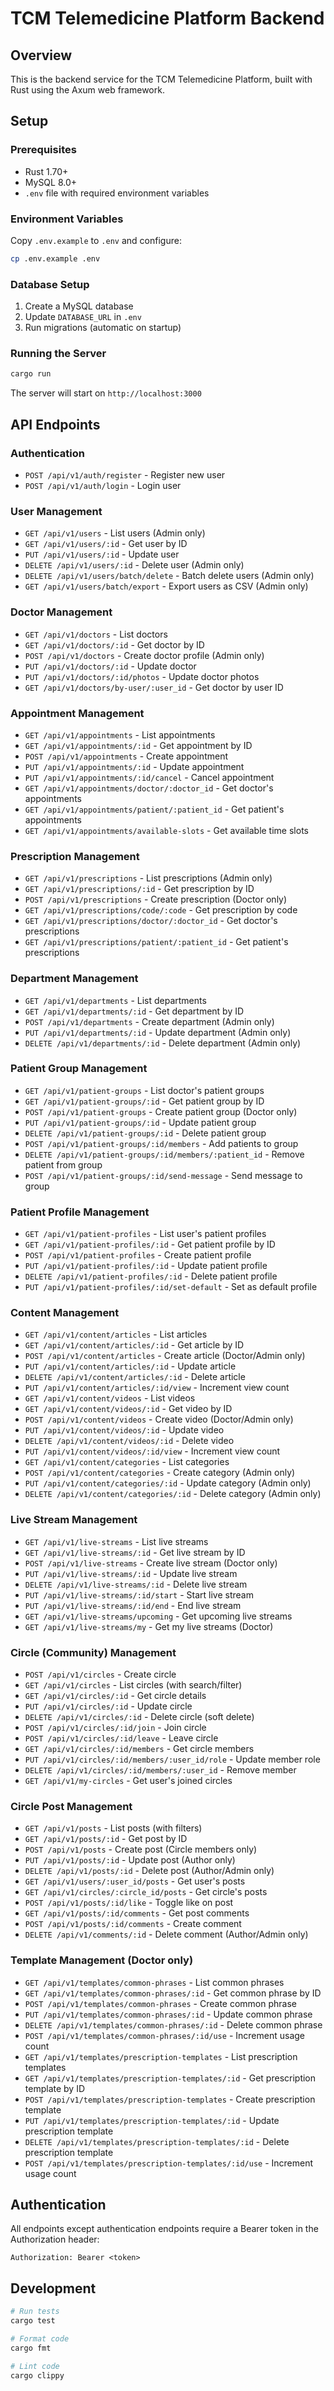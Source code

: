 # TCM Telemedicine Platform Backend

## Overview
This is the backend service for the TCM Telemedicine Platform, built with Rust using the Axum web framework.

## Setup

### Prerequisites
- Rust 1.70+
- MySQL 8.0+
- `.env` file with required environment variables

### Environment Variables
Copy `.env.example` to `.env` and configure:
```bash
cp .env.example .env
```

### Database Setup
1. Create a MySQL database
2. Update `DATABASE_URL` in `.env`
3. Run migrations (automatic on startup)

### Running the Server
```bash
cargo run
```

The server will start on `http://localhost:3000`

## API Endpoints

### Authentication
- `POST /api/v1/auth/register` - Register new user
- `POST /api/v1/auth/login` - Login user

### User Management
- `GET /api/v1/users` - List users (Admin only)
- `GET /api/v1/users/:id` - Get user by ID
- `PUT /api/v1/users/:id` - Update user
- `DELETE /api/v1/users/:id` - Delete user (Admin only)
- `DELETE /api/v1/users/batch/delete` - Batch delete users (Admin only)
- `GET /api/v1/users/batch/export` - Export users as CSV (Admin only)

### Doctor Management
- `GET /api/v1/doctors` - List doctors
- `GET /api/v1/doctors/:id` - Get doctor by ID
- `POST /api/v1/doctors` - Create doctor profile (Admin only)
- `PUT /api/v1/doctors/:id` - Update doctor
- `PUT /api/v1/doctors/:id/photos` - Update doctor photos
- `GET /api/v1/doctors/by-user/:user_id` - Get doctor by user ID

### Appointment Management
- `GET /api/v1/appointments` - List appointments
- `GET /api/v1/appointments/:id` - Get appointment by ID
- `POST /api/v1/appointments` - Create appointment
- `PUT /api/v1/appointments/:id` - Update appointment
- `PUT /api/v1/appointments/:id/cancel` - Cancel appointment
- `GET /api/v1/appointments/doctor/:doctor_id` - Get doctor's appointments
- `GET /api/v1/appointments/patient/:patient_id` - Get patient's appointments
- `GET /api/v1/appointments/available-slots` - Get available time slots

### Prescription Management
- `GET /api/v1/prescriptions` - List prescriptions (Admin only)
- `GET /api/v1/prescriptions/:id` - Get prescription by ID
- `POST /api/v1/prescriptions` - Create prescription (Doctor only)
- `GET /api/v1/prescriptions/code/:code` - Get prescription by code
- `GET /api/v1/prescriptions/doctor/:doctor_id` - Get doctor's prescriptions
- `GET /api/v1/prescriptions/patient/:patient_id` - Get patient's prescriptions

### Department Management
- `GET /api/v1/departments` - List departments
- `GET /api/v1/departments/:id` - Get department by ID
- `POST /api/v1/departments` - Create department (Admin only)
- `PUT /api/v1/departments/:id` - Update department (Admin only)
- `DELETE /api/v1/departments/:id` - Delete department (Admin only)

### Patient Group Management
- `GET /api/v1/patient-groups` - List doctor's patient groups
- `GET /api/v1/patient-groups/:id` - Get patient group by ID
- `POST /api/v1/patient-groups` - Create patient group (Doctor only)
- `PUT /api/v1/patient-groups/:id` - Update patient group
- `DELETE /api/v1/patient-groups/:id` - Delete patient group
- `POST /api/v1/patient-groups/:id/members` - Add patients to group
- `DELETE /api/v1/patient-groups/:id/members/:patient_id` - Remove patient from group
- `POST /api/v1/patient-groups/:id/send-message` - Send message to group

### Patient Profile Management
- `GET /api/v1/patient-profiles` - List user's patient profiles
- `GET /api/v1/patient-profiles/:id` - Get patient profile by ID
- `POST /api/v1/patient-profiles` - Create patient profile
- `PUT /api/v1/patient-profiles/:id` - Update patient profile
- `DELETE /api/v1/patient-profiles/:id` - Delete patient profile
- `PUT /api/v1/patient-profiles/:id/set-default` - Set as default profile

### Content Management
- `GET /api/v1/content/articles` - List articles
- `GET /api/v1/content/articles/:id` - Get article by ID
- `POST /api/v1/content/articles` - Create article (Doctor/Admin only)
- `PUT /api/v1/content/articles/:id` - Update article
- `DELETE /api/v1/content/articles/:id` - Delete article
- `PUT /api/v1/content/articles/:id/view` - Increment view count
- `GET /api/v1/content/videos` - List videos
- `GET /api/v1/content/videos/:id` - Get video by ID
- `POST /api/v1/content/videos` - Create video (Doctor/Admin only)
- `PUT /api/v1/content/videos/:id` - Update video
- `DELETE /api/v1/content/videos/:id` - Delete video
- `PUT /api/v1/content/videos/:id/view` - Increment view count
- `GET /api/v1/content/categories` - List categories
- `POST /api/v1/content/categories` - Create category (Admin only)
- `PUT /api/v1/content/categories/:id` - Update category (Admin only)
- `DELETE /api/v1/content/categories/:id` - Delete category (Admin only)

### Live Stream Management
- `GET /api/v1/live-streams` - List live streams
- `GET /api/v1/live-streams/:id` - Get live stream by ID
- `POST /api/v1/live-streams` - Create live stream (Doctor only)
- `PUT /api/v1/live-streams/:id` - Update live stream
- `DELETE /api/v1/live-streams/:id` - Delete live stream
- `PUT /api/v1/live-streams/:id/start` - Start live stream
- `PUT /api/v1/live-streams/:id/end` - End live stream
- `GET /api/v1/live-streams/upcoming` - Get upcoming live streams
- `GET /api/v1/live-streams/my` - Get my live streams (Doctor)

### Circle (Community) Management
- `POST /api/v1/circles` - Create circle
- `GET /api/v1/circles` - List circles (with search/filter)
- `GET /api/v1/circles/:id` - Get circle details
- `PUT /api/v1/circles/:id` - Update circle
- `DELETE /api/v1/circles/:id` - Delete circle (soft delete)
- `POST /api/v1/circles/:id/join` - Join circle
- `POST /api/v1/circles/:id/leave` - Leave circle
- `GET /api/v1/circles/:id/members` - Get circle members
- `PUT /api/v1/circles/:id/members/:user_id/role` - Update member role
- `DELETE /api/v1/circles/:id/members/:user_id` - Remove member
- `GET /api/v1/my-circles` - Get user's joined circles

### Circle Post Management
- `GET /api/v1/posts` - List posts (with filters)
- `GET /api/v1/posts/:id` - Get post by ID
- `POST /api/v1/posts` - Create post (Circle members only)
- `PUT /api/v1/posts/:id` - Update post (Author only)
- `DELETE /api/v1/posts/:id` - Delete post (Author/Admin only)
- `GET /api/v1/users/:user_id/posts` - Get user's posts
- `GET /api/v1/circles/:circle_id/posts` - Get circle's posts
- `POST /api/v1/posts/:id/like` - Toggle like on post
- `GET /api/v1/posts/:id/comments` - Get post comments
- `POST /api/v1/posts/:id/comments` - Create comment
- `DELETE /api/v1/comments/:id` - Delete comment (Author/Admin only)

### Template Management (Doctor only)
- `GET /api/v1/templates/common-phrases` - List common phrases
- `GET /api/v1/templates/common-phrases/:id` - Get common phrase by ID
- `POST /api/v1/templates/common-phrases` - Create common phrase
- `PUT /api/v1/templates/common-phrases/:id` - Update common phrase
- `DELETE /api/v1/templates/common-phrases/:id` - Delete common phrase
- `POST /api/v1/templates/common-phrases/:id/use` - Increment usage count
- `GET /api/v1/templates/prescription-templates` - List prescription templates
- `GET /api/v1/templates/prescription-templates/:id` - Get prescription template by ID
- `POST /api/v1/templates/prescription-templates` - Create prescription template
- `PUT /api/v1/templates/prescription-templates/:id` - Update prescription template
- `DELETE /api/v1/templates/prescription-templates/:id` - Delete prescription template
- `POST /api/v1/templates/prescription-templates/:id/use` - Increment usage count

## Authentication
All endpoints except authentication endpoints require a Bearer token in the Authorization header:
```
Authorization: Bearer <token>
```

## Development
```bash
# Run tests
cargo test

# Format code
cargo fmt

# Lint code
cargo clippy
```